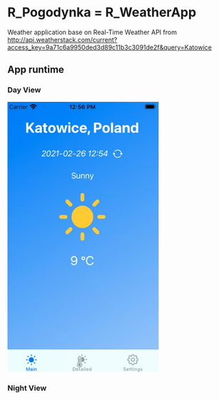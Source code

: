 # R_Pogodynka = R_WeatherApp

Weather application base on Real-Time Weather API from http://api.weatherstack.com/current?access_key=9a71c6a9950ded3d89c11b3c3091de2f&query=Katowice


## App runtime

### Day View
![image info](./Misc/appOnRunning2.gif)

### Night View

